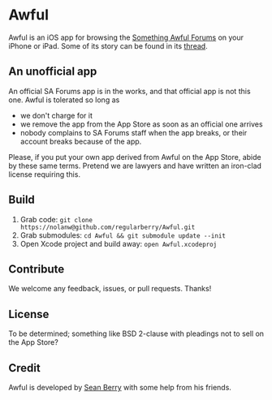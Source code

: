 Awful
=====

Awful is an iOS app for browsing the [Something Awful Forums][forums] on your iPhone or iPad. Some of its story can be found in its [thread][].

[forums]: http://forums.somethingawful.com
[thread]: http://forums.somethingawful.com/showthread.php?threadid=3381510

An unofficial app
-----------------

An official SA Forums app is in the works, and that official app is not this one. Awful is tolerated so long as

* we don't charge for it
* we remove the app from the App Store as soon as an official one arrives
* nobody complains to SA Forums staff when the app breaks, or their account breaks because of the app.

Please, if you put your own app derived from Awful on the App Store, abide by these same terms. Pretend we are lawyers and have written an iron-clad license requiring this.

Build
-----

1. Grab code: `git clone https://nolanw@github.com/regularberry/Awful.git`
2. Grab submodules: `cd Awful && git submodule update --init`
3. Open Xcode project and build away: `open Awful.xcodeproj`

Contribute
----------

We welcome any feedback, issues, or pull requests. Thanks!

License
-------

To be determined; something like BSD 2-clause with pleadings not to sell on the App Store?

Credit
------

Awful is developed by [Sean Berry][regularberry] with some help from his friends.

[regularberry]: https://github.com/regularberry
